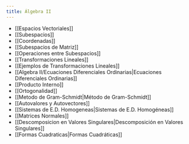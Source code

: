 ```yaml
---
title: Álgebra II
---
```


- [[Espacios Vectoriales]]
- [[Subespacios]]
- [[Coordenadas]]
- [[Subespacios de Matriz]]
- [[Operaciones entre Subespacios]]
- [[Transformaciones Lineales]]
- [[Ejemplos de Transformaciones Lineales]]
- [[Algebra II/Ecuaciones Diferenciales Ordinarias|Ecuaciones Diferenciales Ordinarias]]
- [[Producto Interno]]
- [[Ortogonalidad]]
- [[Metodo de Gram-Schmidt|Método de Gram-Schmidt]]
- [[Autovalores y Autovectores]]
- [[Sistemas de E.D. Homogeneas|Sistemas de E.D. Homogéneas]]
- [[Matrices Normales]]
- [[Descomposicion en Valores Singulares|Descomposición en Valores Singulares]]
- [[Formas Cuadraticas|Formas Cuadráticas]]
